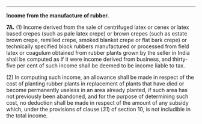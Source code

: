 ****  
  
**Income from the manufacture of rubber.**

**7A.** (1) Income derived from the sale of centrifuged latex or cenex or latex based crepes (such as pale latex crepe) or brown crepes (such as estate brown crepe, remilled crepe, smoked blanket crepe or flat bark crepe) or technically specified block rubbers manufactured or processed from field latex or coagulum obtained from rubber plants grown by the seller in India shall be computed as if it were income derived from business, and thirty-five per cent of such income shall be deemed to be income liable to tax.

(2) In computing such income, an allowance shall be made in respect of the cost of planting rubber plants in replacement of plants that have died or become permanently useless in an area already planted, if such area has not previously been abandoned, and for the purpose of determining such cost, no deduction shall be made in respect of the amount of any subsidy which, under the provisions of clause (_31_) of section 10, is not includible in the total income.